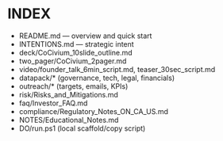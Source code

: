 # INDEX

- README.md — overview and quick start
- INTENTIONS.md — strategic intent
- deck/CoCivium_10slide_outline.md
- two_pager/CoCivium_2pager.md
- video/founder_talk_6min_script.md, teaser_30sec_script.md
- datapack/* (governance, tech, legal, financials)
- outreach/* (targets, emails, KPIs)
- risk/Risks_and_Mitigations.md
- faq/Investor_FAQ.md
- compliance/Regulatory_Notes_ON_CA_US.md
- NOTES/Educational_Notes.md
- DO/run.ps1 (local scaffold/copy script)

